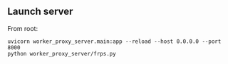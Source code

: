 ## Launch server

From root:
```
uvicorn worker_proxy_server.main:app --reload --host 0.0.0.0 --port 8000
python worker_proxy_server/frps.py
```
